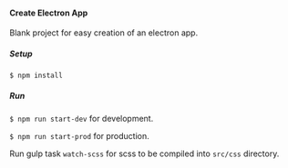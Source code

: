 #### Create Electron App
Blank project for easy creation of an electron app.

##### Setup
`$ npm install` 

##### Run

`$ npm run start-dev` for development.

`$ npm run start-prod` for production.

Run gulp task `watch-scss` for scss to be compiled into `src/css` directory.